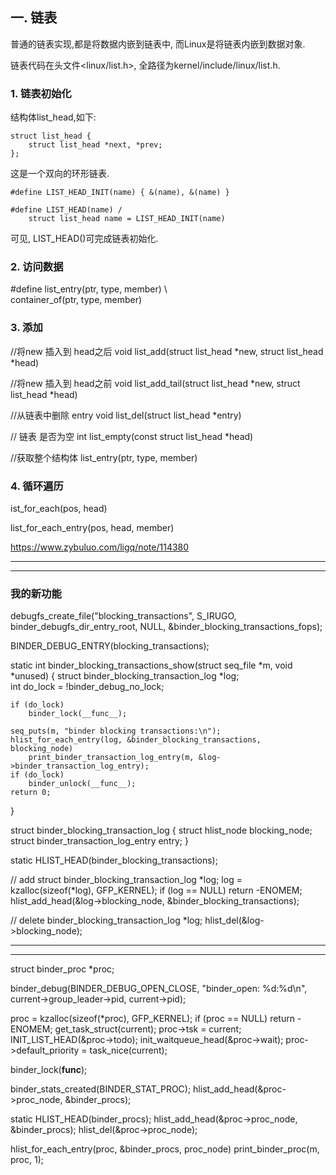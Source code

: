 

## 一. 链表

普通的链表实现,都是将数据内嵌到链表中, 而Linux是将链表内嵌到数据对象.

链表代码在头文件<linux/list.h>, 全路径为kernel/include/linux/list.h.

### 1. 链表初始化

结构体list_head,如下:

    struct list_head {  
        struct list_head *next, *prev;  
    };  
    
这是一个双向的环形链表.

    #define LIST_HEAD_INIT(name) { &(name), &(name) }
    
    #define LIST_HEAD(name) /
        struct list_head name = LIST_HEAD_INIT(name)

可见, LIST_HEAD()可完成链表初始化.

### 2. 访问数据

#define list_entry(ptr, type, member) \  
    container_of(ptr, type, member)  
    
    
    
### 3. 添加

//将new 插入到 head之后
void list_add(struct list_head *new, struct list_head *head)

//将new 插入到 head之前
void list_add_tail(struct list_head *new, struct list_head *head)


//从链表中删除 entry
void list_del(struct list_head *entry)

// 链表 是否为空
int list_empty(const struct list_head *head)

//获取整个结构体
list_entry(ptr, type, member) 

### 4. 循环遍历


ist_for_each(pos, head)

list_for_each_entry(pos, head, member)


https://www.zybuluo.com/ligq/note/114380


----------------------------------------------------------------------------------------------------------------------------------------
----------------------------------------------------------------------------------------------------------------------------------------
### 我的新功能


debugfs_create_file("blocking_transactions",
            S_IRUGO,
            binder_debugfs_dir_entry_root,
            NULL,
            &binder_blocking_transactions_fops);

BINDER_DEBUG_ENTRY(blocking_transactions);


static int binder_blocking_transactions_show(struct seq_file *m, void *unused)
{
	struct binder_blocking_transaction_log *log;	
	int do_lock = !binder_debug_no_lock;

	if (do_lock)
		binder_lock(__func__);

	seq_puts(m, "binder blocking transactions:\n");
	hlist_for_each_entry(log, &binder_blocking_transactions, blocking_node)
	    print_binder_transaction_log_entry(m, &log->binder_transaction_log_entry);
	if (do_lock)
		binder_unlock(__func__);
	return 0;
}

struct binder_blocking_transaction_log {
	struct hlist_node blocking_node;
	struct binder_transaction_log_entry entry;
}

static HLIST_HEAD(binder_blocking_transactions);


// add
struct binder_blocking_transaction_log *log;
log = kzalloc(sizeof(*log), GFP_KERNEL);
if (log == NULL)
		return -ENOMEM;
hlist_add_head(&log->blocking_node, &binder_blocking_transactions);

// delete
binder_blocking_transaction_log *log;
hlist_del(&log->blocking_node);

----------------------------------------------------------------------------------------------------------------------------------------
----------------------------------------------------------------------------------------------------------------------------------------
struct binder_proc *proc;

binder_debug(BINDER_DEBUG_OPEN_CLOSE, "binder_open: %d:%d\n",
         current->group_leader->pid, current->pid);

proc = kzalloc(sizeof(*proc), GFP_KERNEL);
if (proc == NULL)
    return -ENOMEM;
get_task_struct(current);
proc->tsk = current;
INIT_LIST_HEAD(&proc->todo);
init_waitqueue_head(&proc->wait);
proc->default_priority = task_nice(current);

binder_lock(__func__);

binder_stats_created(BINDER_STAT_PROC);
hlist_add_head(&proc->proc_node, &binder_procs);


        
static HLIST_HEAD(binder_procs);
hlist_add_head(&proc->proc_node, &binder_procs);
hlist_del(&proc->proc_node);


hlist_for_each_entry(proc, &binder_procs, proc_node)
		print_binder_proc(m, proc, 1);